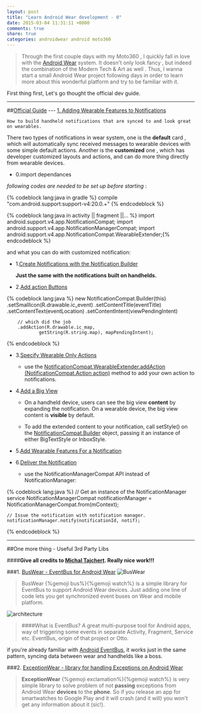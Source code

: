 ```yaml
---
layout: post
title: "Learn Android Wear development - 0"
date: 2015-03-04 11:31:11 +0800
comments: true
share: true
categories: androidwear android moto360
---
```


> Through the first couple days with my Moto360 , I quickly fall in love with the [Android Wear](https://www.android.com/wear/) system. It doesn't only look fancy , but indeed the combination of the Modern Tech & Art as well . Thus, I wanna start a small Android Wear project following days in order to learn more about this wonderful platform and try to be familiar with it. 

First thing first, Let's go thought the official dev guide.

---
##[Official Guide](https://developer.android.com/training/building-wearables.html) --- [1. Adding Wearable Features to Notifications](https://developer.android.com/training/wearables/notifications/index.html) 

<!--more-->

	How to build handheld notifications that are synced to and look great on wearables.

There two types of notifications in wear system, one is the **default** card , which will automatically sync received messages to wearable devices with some simple default actions. Another is the **customized** one , which has developer customized layouts and actions, and can do more thing directly from wearable devices.

- 0.import dependances

*following codes are needed to be set up before starting* :

{% codeblock lang:java in gradle %} compile "com.android.support:support-v4:20.0.+"
{% endcodeblock %}

{% codeblock lang:java in activity || fragment ||... %} import android.support.v4.app.NotificationCompat;
import android.support.v4.app.NotificationManagerCompat;
import android.support.v4.app.NotificationCompat.WearableExtender;{% endcodeblock %}

and what you can do with customized notification:

- 1.[Create Notifications with the Notification Builder
](https://developer.android.com/training/wearables/notifications/creating.html#NotificationBuilder)
	
	**Just the same with the notifications built on handhelds.**
	
- 2.[Add action Buttons](https://developer.android.com/training/wearables/notifications/creating.html#ActionButtons)

 {% codeblock lang:java %}	new NotificationCompat.Builder(this)
        .setSmallIcon(R.drawable.ic_event)
        .setContentTitle(eventTitle)
        .setContentText(eventLocation)
        .setContentIntent(viewPendingIntent)
        
        // which did the job
        .addAction(R.drawable.ic_map,
                getString(R.string.map), mapPendingIntent);
{% endcodeblock %}

- 3.[Specify Wearable Only Actions](https://developer.android.com/training/wearables/notifications/creating.html#SpecifyWearableOnlyActions)

	- use the [ NotificationCompat.WearableExtender.addAction (NotificationCompat.Action action)](https://developer.android.com/reference/android/support/v4/app/NotificationCompat.WearableExtender.html#addAction(android.support.v4.app.NotificationCompat.Action)) method to add your own action to notifications.

- 4.[Add a Big View](https://developer.android.com/training/wearables/notifications/creating.html#BigView)

	- On a handheld device, users can see the big view **content** by expanding the notification. On a wearable device, the big view content is **visible** by default.
	
	- To add the extended content to your notification, call setStyle() on the [NotificationCompat.Builder](https://developer.android.com/reference/android/support/v4/app/NotificationCompat.BigTextStyle.html) object, passing it an instance of either BigTextStyle or InboxStyle.



- 5.[Add Wearable Features For a Notification
](https://developer.android.com/training/wearables/notifications/creating.html#AddWearableFeatures)
- 6.[Deliver the Notification](https://developer.android.com/training/wearables/notifications/creating.html#Deliver)

	- use the NotificationManagerCompat API instead of NotificationManager:

 {% codeblock lang:java %}	// Get an instance of the NotificationManager service
	NotificationManagerCompat notificationManager =
	        NotificationManagerCompat.from(mContext);
	
	// Issue the notification with notification manager.
	notificationManager.notify(notificationId, notif);
{% endcodeblock %}


---
##One more thing - Useful 3rd Party Libs 

####**Give all credits to [Michal Tajchert](https://github.com/tajchert). Really nice work!!!**

###1. [BusWear - EventBus for Android Wear](https://github.com/tajchert/BusWear)
![BusWear](https://raw.githubusercontent.com/tajchert/BusWear/master/mobile/src/main/res/drawable-xxxhdpi/ic_launcher.png)

>BusWear {%gemoji bus%}{%gemoji watch%} is a simple library for EventBus to support Android Wear devices. Just adding one line of code lets you get synchronized event buses on Wear and mobile platform.

![architecture](https://raw.githubusercontent.com/tajchert/BusWear/master/docs/diagram_simple.png)

>####What is EventBus?
A great multi-purpose tool for Android apps, way of triggering some events in separate Activity, Fragment, Service etc. EventBus, origin of that project or Otto.

if you're already familiar with [Android EventBus](https://github.com/greenrobot/EventBus), it works just in the same pattern, syncing data between wear and handhelds like a boss.

###2. [ExceptionWear - library for handling Exceptions on Android Wear](https://github.com/tajchert/ExceptionWear)

>**ExceptionWear** {%gemoji exclamation%}{%gemoji watch%} is very simple library to solve problem of not **passing** exceptions from Android Wear **devices** to the **phone**. So if you release an app for smartwatches to Google Play and it will crash (and it will) you won't get any information about it (sic!).






 
